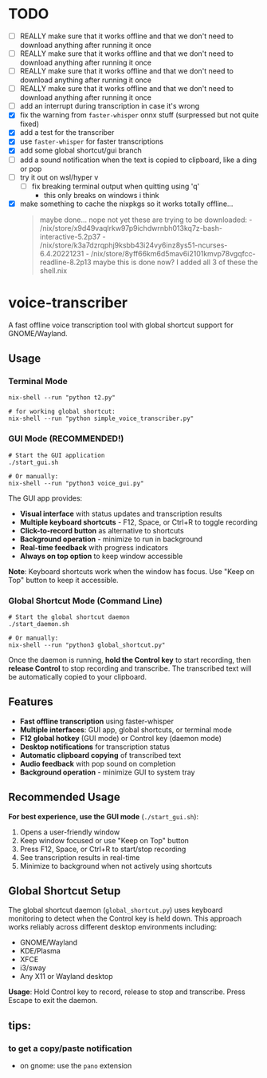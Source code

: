 # TODO
- [ ] REALLY make sure that it works offline and that we don't need to download anything after running it once
- [ ] REALLY make sure that it works offline and that we don't need to download anything after running it once
- [ ] REALLY make sure that it works offline and that we don't need to download anything after running it once
- [ ] REALLY make sure that it works offline and that we don't need to download anything after running it once
- [ ] add an interrupt during transcription in case it's wrong
- [x] fix the warning from `faster-whisper` onnx stuff (surpressed but not quite fixed)
- [x] add a test for the transcriber
- [x] use `faster-whisper` for faster transcriptions
- [x] add some global shortcut/gui branch
- [ ] add a sound notification when the text is copied to clipboard, like a ding or pop 
- [ ] try it out on wsl/hyper v
    - [ ] fix breaking terminal output when quitting using 'q'
        - this only breaks on windows i think
- [x] make something to cache the nixpkgs so it works totally offline...
    > maybe done...
    > nope not yet these are trying to be downloaded: 
      - /nix/store/x9d49vaqlrkw97p9ichdwrnbh013kq7z-bash-interactive-5.2p37
      - /nix/store/k3a7dzrqphj9ksbb43i24vy6inz8ys51-ncurses-6.4.20221231
      - /nix/store/8yff66km6d5mav6i2101kmvp78vgqfcc-readline-8.2p13
    > maybe this is done now? I added all 3 of these the shell.nix

# voice-transcriber

A fast offline voice transcription tool with global shortcut support for GNOME/Wayland.

## Usage

### Terminal Mode
```shell
nix-shell --run "python t2.py"

# for working global shortcut: 
nix-shell --run "python simple_voice_transcriber.py"
```

### GUI Mode (RECOMMENDED!)
```shell
# Start the GUI application
./start_gui.sh

# Or manually:
nix-shell --run "python3 voice_gui.py"
```

The GUI app provides:
- **Visual interface** with status updates and transcription results
- **Multiple keyboard shortcuts** - F12, Space, or Ctrl+R to toggle recording
- **Click-to-record button** as alternative to shortcuts
- **Background operation** - minimize to run in background
- **Real-time feedback** with progress indicators
- **Always on top option** to keep window accessible

**Note**: Keyboard shortcuts work when the window has focus. Use "Keep on Top" button to keep it accessible.

### Global Shortcut Mode (Command Line)
```shell
# Start the global shortcut daemon
./start_daemon.sh

# Or manually:
nix-shell --run "python3 global_shortcut.py"
```

Once the daemon is running, **hold the Control key** to start recording, then **release Control** to stop recording and transcribe. The transcribed text will be automatically copied to your clipboard.

## Features

- **Fast offline transcription** using faster-whisper
- **Multiple interfaces**: GUI app, global shortcuts, or terminal mode
- **F12 global hotkey** (GUI mode) or Control key (daemon mode)
- **Desktop notifications** for transcription status
- **Automatic clipboard copying** of transcribed text
- **Audio feedback** with pop sound on completion
- **Background operation** - minimize GUI to system tray

## Recommended Usage

**For best experience, use the GUI mode** (`./start_gui.sh`):
1. Opens a user-friendly window
2. Keep window focused or use "Keep on Top" button
3. Press F12, Space, or Ctrl+R to start/stop recording
4. See transcription results in real-time
5. Minimize to background when not actively using shortcuts

## Global Shortcut Setup

The global shortcut daemon (`global_shortcut.py`) uses keyboard monitoring to detect when the Control key is held down. This approach works reliably across different desktop environments including:

- GNOME/Wayland
- KDE/Plasma
- XFCE
- i3/sway
- Any X11 or Wayland desktop

**Usage**: Hold Control key to record, release to stop and transcribe. Press Escape to exit the daemon.

## tips:
### to get a copy/paste notification 
- on gnome: use the `pano` extension
